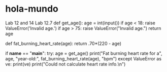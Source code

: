 # hola-mundo
Lab 12 and 14
Lab 12.7
def get_age():
    age = int(input())
    if age < 18:
        raise ValueError('Invalid age.')
    if age > 75:
        raise ValueError("Invalid age.")
    return age

def fat_burning_heart_rate(age):
  return .70*(220 - age)
   
if __name__ == "__main__":
    try:
        age = get_age()
        print("Fat burning heart rate for a", age, "year-old:", fat_burning_heart_rate(age), "bpm")
    except ValueError as ve:
        print(ve)
        print("Could not calculate heart rate info.\n")
